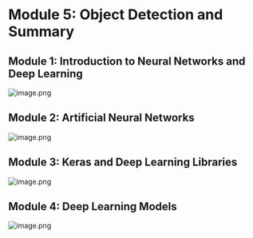 

# Module 5: Object Detection and Summary
## Module 1: Introduction to Neural Networks and Deep Learning
![image.png](https://prod-files-secure.s3.us-west-2.amazonaws.com/03e82b26-cccb-4906-bb56-adabcbdc0655/a8d40bcb-c482-4026-8872-311e16b2dc63/image.png?X-Amz-Algorithm=AWS4-HMAC-SHA256&X-Amz-Content-Sha256=UNSIGNED-PAYLOAD&X-Amz-Credential=ASIAZI2LB466ZOJH2MNY%2F20250207%2Fus-west-2%2Fs3%2Faws4_request&X-Amz-Date=20250207T201607Z&X-Amz-Expires=3600&X-Amz-Security-Token=IQoJb3JpZ2luX2VjEGQaCXVzLXdlc3QtMiJHMEUCIELFGAI9gduuDHjcbUn5EEORkAVvc722clHd%2F1KQ2zaBAiEA%2BJyO4iD4QMP%2Bd19gqbW5wNGa2RvgYZoWj0dGvw1B5uQq%2FwMIfRAAGgw2Mzc0MjMxODM4MDUiDFiuI3xLyXYMB4phWyrcAzUKHxFiVzgw578TMd2VjVhLVC%2FqJliXq3a9f8O4P949YSUwVRvS%2ForbQ03b%2FAI8Asrk2gQ6jrPv5llIKRG%2Fx4IIedQX7TH01H3ywViZ1dxTdt3APZ6ptRNL39CIWAqsZjpVSRD4K9%2BHHVnCDDz%2FOdUQgbYbezePyolya9wqLEjyuu30Tazr4zf1TNNJa3SQCW732JR2JjINfIo65SPmmcHCV3xGQvsWQ1pv23WPfuv7QnDQb%2BxZzAhX67SoJEM4lyWAMRKBJSFbcO1TdsybyJjT456Jypq2Tn%2F8jzvmRI74MhWiZNhTED8I4vyrvnjUPNFTGpzV6ruiJKJARpNTWh7HRkZ81H%2B1tLREma4QNRSSpJeUqekgq07nCAgHmzvdMiJXPNkZwxoatBOw%2F926sIDCQ89GqZTyhZNbhMoONJrtwM1jMYWfmp4p9IhQB%2B1e02Xp%2FPgahoyFxQL6POwlj0Deqdm0DwW5MhN%2B14iQLp7JxnJowsTC6zkZxAhLN9ZyCc%2B3NmyTMYPpfRvbHYSGpek8k0DXO%2FtASkJ60a%2F4%2B3Q8Cebg1Q8E6KWkDS3B4VdOtF0qqVQ5f4cneR9%2BI6%2Facdl5c0hzPkXrv8xKik%2F9dgnBZ6KnwmTBWFNL6gh3MJ%2FSmb0GOqUBqXYk78dV9HuCT2gTe3AvaZWS3bmIkfi5HKBqr3Tg1o508iUhbBW5CAf2JMpXOzzqO%2Bm4%2B9n4HTnQGZuhgeJjdVQPHNz701t1F7gK0k5YJIO%2BZMKGuRJG9a2WyPYvB0X8wUbZlCtyvpSq2zLSf%2FRxbCv6i%2F5JpCtpfqB1lPvCtf5ijp6bfg0efxYx1OGcyWLzksZxKIuAoYmWSuLv4JCialg8rPCa&X-Amz-Signature=92fa3520702e6698c01cb0a73747cafc8fb5388586f96928df4edc315b978ccb&X-Amz-SignedHeaders=host&x-id=GetObject)
## Module 2: Artificial Neural Networks
![image.png](https://prod-files-secure.s3.us-west-2.amazonaws.com/03e82b26-cccb-4906-bb56-adabcbdc0655/5157ca89-62da-41d9-a98f-6432b71047a9/image.png?X-Amz-Algorithm=AWS4-HMAC-SHA256&X-Amz-Content-Sha256=UNSIGNED-PAYLOAD&X-Amz-Credential=ASIAZI2LB466ZOJH2MNY%2F20250207%2Fus-west-2%2Fs3%2Faws4_request&X-Amz-Date=20250207T201607Z&X-Amz-Expires=3600&X-Amz-Security-Token=IQoJb3JpZ2luX2VjEGQaCXVzLXdlc3QtMiJHMEUCIELFGAI9gduuDHjcbUn5EEORkAVvc722clHd%2F1KQ2zaBAiEA%2BJyO4iD4QMP%2Bd19gqbW5wNGa2RvgYZoWj0dGvw1B5uQq%2FwMIfRAAGgw2Mzc0MjMxODM4MDUiDFiuI3xLyXYMB4phWyrcAzUKHxFiVzgw578TMd2VjVhLVC%2FqJliXq3a9f8O4P949YSUwVRvS%2ForbQ03b%2FAI8Asrk2gQ6jrPv5llIKRG%2Fx4IIedQX7TH01H3ywViZ1dxTdt3APZ6ptRNL39CIWAqsZjpVSRD4K9%2BHHVnCDDz%2FOdUQgbYbezePyolya9wqLEjyuu30Tazr4zf1TNNJa3SQCW732JR2JjINfIo65SPmmcHCV3xGQvsWQ1pv23WPfuv7QnDQb%2BxZzAhX67SoJEM4lyWAMRKBJSFbcO1TdsybyJjT456Jypq2Tn%2F8jzvmRI74MhWiZNhTED8I4vyrvnjUPNFTGpzV6ruiJKJARpNTWh7HRkZ81H%2B1tLREma4QNRSSpJeUqekgq07nCAgHmzvdMiJXPNkZwxoatBOw%2F926sIDCQ89GqZTyhZNbhMoONJrtwM1jMYWfmp4p9IhQB%2B1e02Xp%2FPgahoyFxQL6POwlj0Deqdm0DwW5MhN%2B14iQLp7JxnJowsTC6zkZxAhLN9ZyCc%2B3NmyTMYPpfRvbHYSGpek8k0DXO%2FtASkJ60a%2F4%2B3Q8Cebg1Q8E6KWkDS3B4VdOtF0qqVQ5f4cneR9%2BI6%2Facdl5c0hzPkXrv8xKik%2F9dgnBZ6KnwmTBWFNL6gh3MJ%2FSmb0GOqUBqXYk78dV9HuCT2gTe3AvaZWS3bmIkfi5HKBqr3Tg1o508iUhbBW5CAf2JMpXOzzqO%2Bm4%2B9n4HTnQGZuhgeJjdVQPHNz701t1F7gK0k5YJIO%2BZMKGuRJG9a2WyPYvB0X8wUbZlCtyvpSq2zLSf%2FRxbCv6i%2F5JpCtpfqB1lPvCtf5ijp6bfg0efxYx1OGcyWLzksZxKIuAoYmWSuLv4JCialg8rPCa&X-Amz-Signature=1a994269160fb8855c897b55eefe1d97cf4383c7de77f0bcf6c3da2cd8c946eb&X-Amz-SignedHeaders=host&x-id=GetObject)
## Module 3: Keras and Deep Learning Libraries
![image.png](https://prod-files-secure.s3.us-west-2.amazonaws.com/03e82b26-cccb-4906-bb56-adabcbdc0655/5089ce50-05f1-470d-ad42-42503bf1df5f/image.png?X-Amz-Algorithm=AWS4-HMAC-SHA256&X-Amz-Content-Sha256=UNSIGNED-PAYLOAD&X-Amz-Credential=ASIAZI2LB466ZOJH2MNY%2F20250207%2Fus-west-2%2Fs3%2Faws4_request&X-Amz-Date=20250207T201607Z&X-Amz-Expires=3600&X-Amz-Security-Token=IQoJb3JpZ2luX2VjEGQaCXVzLXdlc3QtMiJHMEUCIELFGAI9gduuDHjcbUn5EEORkAVvc722clHd%2F1KQ2zaBAiEA%2BJyO4iD4QMP%2Bd19gqbW5wNGa2RvgYZoWj0dGvw1B5uQq%2FwMIfRAAGgw2Mzc0MjMxODM4MDUiDFiuI3xLyXYMB4phWyrcAzUKHxFiVzgw578TMd2VjVhLVC%2FqJliXq3a9f8O4P949YSUwVRvS%2ForbQ03b%2FAI8Asrk2gQ6jrPv5llIKRG%2Fx4IIedQX7TH01H3ywViZ1dxTdt3APZ6ptRNL39CIWAqsZjpVSRD4K9%2BHHVnCDDz%2FOdUQgbYbezePyolya9wqLEjyuu30Tazr4zf1TNNJa3SQCW732JR2JjINfIo65SPmmcHCV3xGQvsWQ1pv23WPfuv7QnDQb%2BxZzAhX67SoJEM4lyWAMRKBJSFbcO1TdsybyJjT456Jypq2Tn%2F8jzvmRI74MhWiZNhTED8I4vyrvnjUPNFTGpzV6ruiJKJARpNTWh7HRkZ81H%2B1tLREma4QNRSSpJeUqekgq07nCAgHmzvdMiJXPNkZwxoatBOw%2F926sIDCQ89GqZTyhZNbhMoONJrtwM1jMYWfmp4p9IhQB%2B1e02Xp%2FPgahoyFxQL6POwlj0Deqdm0DwW5MhN%2B14iQLp7JxnJowsTC6zkZxAhLN9ZyCc%2B3NmyTMYPpfRvbHYSGpek8k0DXO%2FtASkJ60a%2F4%2B3Q8Cebg1Q8E6KWkDS3B4VdOtF0qqVQ5f4cneR9%2BI6%2Facdl5c0hzPkXrv8xKik%2F9dgnBZ6KnwmTBWFNL6gh3MJ%2FSmb0GOqUBqXYk78dV9HuCT2gTe3AvaZWS3bmIkfi5HKBqr3Tg1o508iUhbBW5CAf2JMpXOzzqO%2Bm4%2B9n4HTnQGZuhgeJjdVQPHNz701t1F7gK0k5YJIO%2BZMKGuRJG9a2WyPYvB0X8wUbZlCtyvpSq2zLSf%2FRxbCv6i%2F5JpCtpfqB1lPvCtf5ijp6bfg0efxYx1OGcyWLzksZxKIuAoYmWSuLv4JCialg8rPCa&X-Amz-Signature=35259af44eadb122b6f387bea85ce022e266930ed30e097627e0322b6b47ffa5&X-Amz-SignedHeaders=host&x-id=GetObject)
## Module 4: Deep Learning Models
![image.png](https://prod-files-secure.s3.us-west-2.amazonaws.com/03e82b26-cccb-4906-bb56-adabcbdc0655/4e22fcb0-cfbc-4d28-b961-b9b8fde071f0/image.png?X-Amz-Algorithm=AWS4-HMAC-SHA256&X-Amz-Content-Sha256=UNSIGNED-PAYLOAD&X-Amz-Credential=ASIAZI2LB466ZOJH2MNY%2F20250207%2Fus-west-2%2Fs3%2Faws4_request&X-Amz-Date=20250207T201607Z&X-Amz-Expires=3600&X-Amz-Security-Token=IQoJb3JpZ2luX2VjEGQaCXVzLXdlc3QtMiJHMEUCIELFGAI9gduuDHjcbUn5EEORkAVvc722clHd%2F1KQ2zaBAiEA%2BJyO4iD4QMP%2Bd19gqbW5wNGa2RvgYZoWj0dGvw1B5uQq%2FwMIfRAAGgw2Mzc0MjMxODM4MDUiDFiuI3xLyXYMB4phWyrcAzUKHxFiVzgw578TMd2VjVhLVC%2FqJliXq3a9f8O4P949YSUwVRvS%2ForbQ03b%2FAI8Asrk2gQ6jrPv5llIKRG%2Fx4IIedQX7TH01H3ywViZ1dxTdt3APZ6ptRNL39CIWAqsZjpVSRD4K9%2BHHVnCDDz%2FOdUQgbYbezePyolya9wqLEjyuu30Tazr4zf1TNNJa3SQCW732JR2JjINfIo65SPmmcHCV3xGQvsWQ1pv23WPfuv7QnDQb%2BxZzAhX67SoJEM4lyWAMRKBJSFbcO1TdsybyJjT456Jypq2Tn%2F8jzvmRI74MhWiZNhTED8I4vyrvnjUPNFTGpzV6ruiJKJARpNTWh7HRkZ81H%2B1tLREma4QNRSSpJeUqekgq07nCAgHmzvdMiJXPNkZwxoatBOw%2F926sIDCQ89GqZTyhZNbhMoONJrtwM1jMYWfmp4p9IhQB%2B1e02Xp%2FPgahoyFxQL6POwlj0Deqdm0DwW5MhN%2B14iQLp7JxnJowsTC6zkZxAhLN9ZyCc%2B3NmyTMYPpfRvbHYSGpek8k0DXO%2FtASkJ60a%2F4%2B3Q8Cebg1Q8E6KWkDS3B4VdOtF0qqVQ5f4cneR9%2BI6%2Facdl5c0hzPkXrv8xKik%2F9dgnBZ6KnwmTBWFNL6gh3MJ%2FSmb0GOqUBqXYk78dV9HuCT2gTe3AvaZWS3bmIkfi5HKBqr3Tg1o508iUhbBW5CAf2JMpXOzzqO%2Bm4%2B9n4HTnQGZuhgeJjdVQPHNz701t1F7gK0k5YJIO%2BZMKGuRJG9a2WyPYvB0X8wUbZlCtyvpSq2zLSf%2FRxbCv6i%2F5JpCtpfqB1lPvCtf5ijp6bfg0efxYx1OGcyWLzksZxKIuAoYmWSuLv4JCialg8rPCa&X-Amz-Signature=b19759ab7d5153be8a9413080783ab99b7d9ef0a0a3d1cbbb505d7dfbadc270a&X-Amz-SignedHeaders=host&x-id=GetObject)